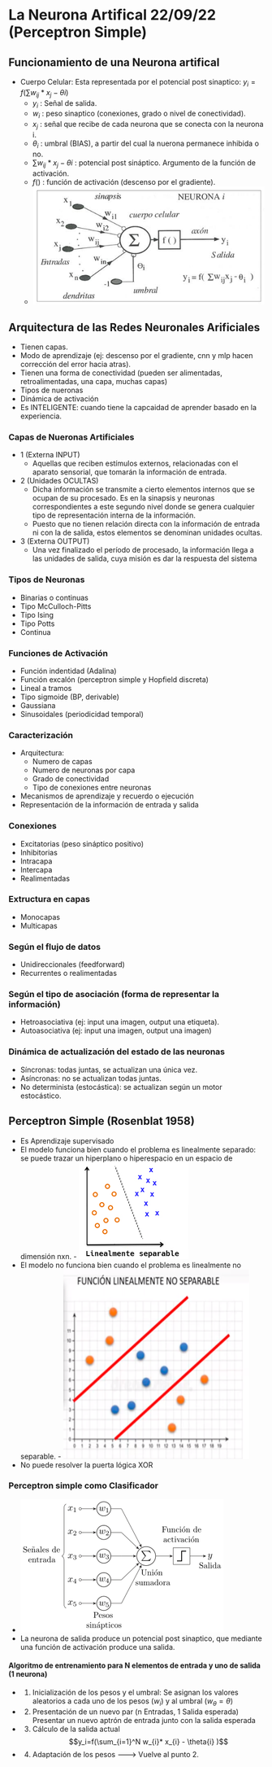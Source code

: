 # La Neurona Artifical 22/09/22 (Perceptron Simple)

## Funcionamiento de una Neurona artifical
- Cuerpo Celular: Esta representada por el potencial post sinaptico:  $y_i=f(\sum w_{ij}*x_j - \theta{i} )$
    - $y_i$ : Señal de salida.
    - $w_i$ : peso sinaptico (conexiones, grado o nivel de conectividad).
    - $x_j$ : señal que recibe de cada neurona que se conecta con la neurona i.
    - $\theta_i$ : umbral (BIAS), a partir del cual la nuerona permanece inhibida o no.
    - $\sum w_{ij}*x_j - \theta{i}$ : potencial post sináptico. Argumento de la función de activación.
    - $f()$ : función de activación (descenso por el gradiente). 
    - ![Perceptron Simple](img/perceptron.jpg "Perceptron Simple")

## Arquitectura de las Redes Neuronales Arificiales
- Tienen capas.
- Modo de aprendizaje (ej: descenso por el gradiente, cnn y mlp hacen corrección del error hacia atras).
- Tienen una forma de conectividad (pueden ser alimentadas, retroalimentadas, una capa, muchas capas)
- Tipos de nueronas
- Dinámica de activación
- Es INTELIGENTE: cuando tiene la capcaidad de aprender basado en la experiencia.

### Capas de Nueronas Artificiales
- 1 (Externa INPUT)
    - Aquellas que reciben estímulos externos, relacionadas con el aparato sensorial, que tomarán la información de entrada.
- 2 (Unidades OCULTAS)
    - Dicha información se transmite a cierto elementos internos que se ocupan de su procesado. Es en la sinapsis y neuronas correspondientes a este segundo nivel donde se genera cualquier tipo de representación interna de la información. 
    - Puesto que no tienen relación directa con la información de entrada ni con la de salida, estos elementos se denominan unidades ocultas.
- 3 (Externa OUTPUT)
    - Una vez finalizado el período de procesado, la información llega a las unidades de salida, cuya misión es dar la respuesta del sistema

### Tipos de Neuronas
- Binarias o continuas
- Tipo McCulloch-Pitts
- Tipo Ising
- Tipo Potts
- Continua

### Funciones de Activación
- Función indentidad (Adalina)
- Función excalón (perceptron simple y Hopfield discreta)
- Lineal a tramos
- Tipo sigmoide (BP, derivable)
- Gaussiana
- Sinusoidales (periodicidad temporal)

### Caracterización
- Arquitectura:
    - Numero de capas
    - Numero de neuronas por capa
    - Grado de conectividad
    - Tipo de conexiones entre neuronas
- Mecanismos de aprendizaje y recuerdo o ejecución
- Representación de la información de entrada y salida

### Conexiones
- Excitatorias (peso sináptico positivo)
- Inhibitorias
- Intracapa
- Intercapa
- Realimentadas

### Extructura en capas
- Monocapas
- Multicapas

### Según el flujo de datos
- Unidireccionales (feedforward)
- Recurrentes o realimentadas

### Según el tipo de asociación (forma de representar la información)
- Hetroasociativa (ej: input una imagen, output una etiqueta). 
- Autoasociativa (ej: input una imagen, output una imagen)

### Dinámica de actualización del estado de las neuronas
- Síncronas: todas juntas, se actualizan una única vez. 
- Asíncronas: no se actualizan todas juntas.
- No determinista (estocástica): se actualizan según un motor estocástico.

## Perceptron Simple (Rosenblat 1958) 
- Es Aprendizaje supervisado
- El modelo funciona bien cuando el problema es linealmente separado: se puede trazar un hiperplano o  hiperespacio en un espacio de dimensión nxn.  - ![Linealmente_separable](img/funcion_linealmente_separable.png "Linealmente_separable")
- El modelo no funciona bien cuando el problema es linealmente no separable.   - ![Linealmente_no_separable](img/funcion_linealmente_no_separable.png "Linealmente_no_separable")
- No puede resolver la puerta lógica XOR

### Perceptron simple como Clasificador
- ![perceptron_simple](img/perceptron_simple.png "perceptron_simple")
- La neurona de salida produce un potencial post sinaptico, que mediante una función de activación produce una salida.

#### Algoritmo de entrenamiento para N elementos de entrada y uno de salida (1 neurona)
- 1. Inicialización de los pesos y el umbral:
    Se asignan los valores aleatorios a cada uno de los pesos ($w_i$) y al umbral ($w_{\theta}=\theta$)
- 2. Presentación de un nuevo par (n Entradas, 1 Salida esperada)
    Presentar un nuevo aptrón de entrada junto con la salida esperada
- 3. Cálculo de la salida actual
    $$y_i=f(\sum_{i=1}^N  w_{i}* x_{i} - \theta{i} )$$
- 4. Adaptación de los pesos ---> Vuelve al punto 2.
